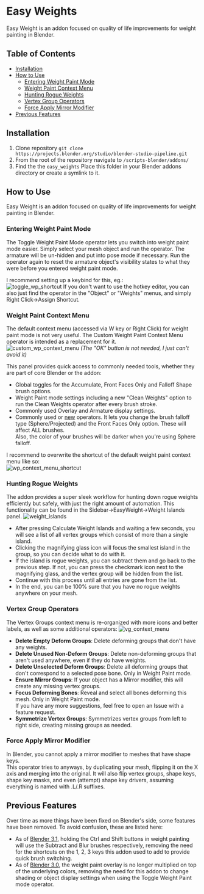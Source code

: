 # Easy Weights


Easy Weight is an addon focused on quality of life improvements for weight painting in Blender.

## Table of Contents

- [Installation](#installation)
- [How to Use](#how-to-use)
    - [Entering Weight Paint Mode](#entering-weight-paint-mode)
    - [Weight Paint Context Menu](#weight-paint-context-menu)
    - [Hunting Rogue Weights](#hunting-rogue-weights)
    - [Vertex Group Operators](#vertex-group-operators)
    - [Force Apply Mirror Modifier](#force-apply-mirror-modifier)
- [Previous Features](#previous-features)

## Installation
1. Clone repository `git clone https://projects.blender.org/studio/blender-studio-pipeline.git`
2. From the root of the repository navigate to `/scripts-blender/addons/` 
3. Find the the `easy_weights` Place this folder in your Blender addons directory or create a symlink to it.

## How to Use
Easy Weight is an addon focused on quality of life improvements for weight painting in Blender.

### Entering Weight Paint Mode
The Toggle Weight Paint Mode operator lets you switch into weight paint mode easier.
Simply select your mesh object and run the operator. The armature will be un-hidden and put into pose mode if necessary.
Run the operator again to reset the armature object's visibility states to what they were before you entered weight paint mode.

I recommend setting up a keybind for this, eg.:  
![toggle_wp_shortcut](/media/addons/easy_weights/toggle_wp_shortcut.png)
If you don't want to use the hotkey editor, you can also just find the operator in the "Object" or "Weights" menus, and simply Right Click->Assign Shortcut.

### Weight Paint Context Menu
The default context menu (accessed via W key or Right Click) for weight paint mode is not very useful.
The Custom Weight Paint Context Menu operator is intended as a replacement for it.  
![custom_wp_context_menu](/media/addons/easy_weights/custom_wp_context_menu.png)
_(The "OK" button is not needed, I just can't avoid it)_  

This panel provides quick access to commonly needed tools, whether they are part of core Blender or the addon:
- Global toggles for the Accumulate, Front Faces Only and Falloff Shape brush options.
- Weight Paint mode settings including a new "Clean Weights" option to run the Clean Weights operator after every brush stroke.
- Commonly used Overlay and Armature display settings.
- Commonly used or [new](#vertex-group-operators) operators.
It lets you change the brush falloff type (Sphere/Projected) and the Front Faces Only option. These will affect ALL brushes.  
Also, the color of your brushes will be darker when you're using Sphere falloff.  

I recommend to overwrite the shortcut of the default weight paint context menu like so:  
![wp_context_menu_shortcut](/media/addons/easy_weights/wp_context_menu_shortcut.png) 

### Hunting Rogue Weights
The addon provides a super sleek workflow for hunting down rogue weights efficiently but safely, with just the right amount of automation. This functionality can be found in the Sidebar->EasyWeight->Weight Islands panel.
![weight_islands](/media/addons/easy_weights/weight_islands.png) 

- After pressing Calculate Weight Islands and waiting a few seconds, you will see a list of all vertex groups which consist of more than a single island. 
- Clicking the magnifying glass icon will focus the smallest island in the group, so you can decide what to do with it.
- If the island is rogue weights, you can subtract them and go back to the previous step. If not, you can press the checkmark icon next to the magnifying glass, and the vertex group will be hidden from the list.
- Continue with this process until all entries are gone from the list.
- In the end, you can be 100% sure that you have no rogue weights anywhere on your mesh.

### Vertex Group Operators
The Vertex Groups context menu is re-organized with more icons and better labels, as well as some additional operators:
![vg_context_menu](/media/addons/easy_weights/vg_context_menu.png)
- **Delete Empty Deform Groups**: Delete deforming groups that don't have any weights.  
- **Delete Unused Non-Deform Groups**: Delete non-deforming groups that aren't used anywhere, even if they do have weights.  
- **Delete Unselected Deform Groups**: Delete all deforming groups that don't correspond to a selected pose bone. Only in Weight Paint mode.  
- **Ensure Mirror Groups**: If your object has a Mirror modifier, this will create any missing vertex groups.  
- **Focus Deforming Bones**: Reveal and select all bones deforming this mesh. Only in Weight Paint mode.  
If you have any more suggestions, feel free to open an Issue with a feature request.
- **Symmetrize Vertex Groups**: Symmetrizes vertex groups from left to right side, creating missing groups as needed.

### Force Apply Mirror Modifier
In Blender, you cannot apply a mirror modifier to meshes that have shape keys.  
This operator tries to anyways, by duplicating your mesh, flipping it on the X axis and merging into the original. It will also flip vertex groups, shape keys, shape key masks, and even (attempt) shape key drivers, assuming everything is named with .L/.R suffixes.  

## Previous Features
Over time as more things have been fixed on Blender's side, some features have been removed. To avoid confusion, these are listed here:
- As of [Blender 3.1](https://developer.blender.org/rBa215d7e230d3286abbed0108a46359ce57104bc1), holding the Ctrl and Shift buttons in weight painting will use the Subtract and Blur brushes respectively, removing the need for the shortcuts on the 1, 2, 3 keys this addon used to add to provide quick brush switching.
- As of [Blender 3.0](https://developer.blender.org/rBSc0f600cad1d2d107d189b15b12e2fcc6bba0985c), the weight paint overlay is no longer multiplied on top of the underlying colors, removing the need for this addon to change shading or object display settings when using the Toggle Weight Paint mode operator.